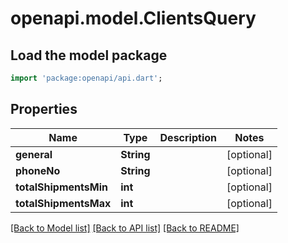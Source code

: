 # openapi.model.ClientsQuery

## Load the model package
```dart
import 'package:openapi/api.dart';
```

## Properties
Name | Type | Description | Notes
------------ | ------------- | ------------- | -------------
**general** | **String** |  | [optional] 
**phoneNo** | **String** |  | [optional] 
**totalShipmentsMin** | **int** |  | [optional] 
**totalShipmentsMax** | **int** |  | [optional] 

[[Back to Model list]](../README.md#documentation-for-models) [[Back to API list]](../README.md#documentation-for-api-endpoints) [[Back to README]](../README.md)


